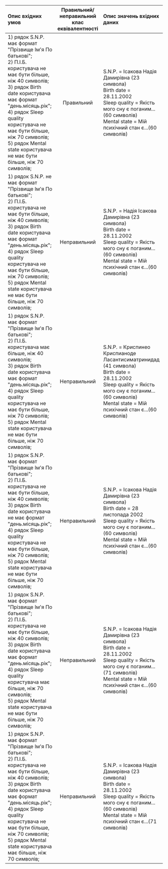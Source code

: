 |Опис вхідних умов|Правильний/неправильний <br> клас еквівалентності|Опис значень вхідних даних|
|:-|:-:|:-|
|1) рядок S.N.P. має формат "Прізвище Ім'я По батькові"; <br> 2) П.І.Б. користувача не має бути більше, ніж 40 символів; <br> 3) рядок Birth date користувача має формат "день.місяць.рік"; <br> 4) рядок Sleep quality користувача не має бути більше, ніж 70 символів; <br> 5) рядок Mental state користувача не має бути більше, ніж 70 символів;|Правильний|S.N.P. = Ісакова Надія Дамирівна (23 символа) <br> Birth date = 28.11.2002 <br> Sleep quality = Якість мого сну є поганим...(60 символів) <br> Mental state = Мій психічний стан є...(60 символів) |
|1) рядок S.N.P. не має формат "Прізвище Ім'я По батькові"; <br> 2) П.І.Б. користувача не має бути більше, ніж 40 символів; <br> 3) рядок Birth date користувача має формат "день.місяць.рік"; <br> 4) рядок Sleep quality користувача не має бути більше, ніж 70 символів; <br> 5) рядок Mental state користувача не має бути більше, ніж 70 символів;|Неправильний|S.N.P. = Надія Ісакова Дамирівна (23 символа) <br> Birth date = 28.11.2002 <br> Sleep quality = Якість мого сну є поганим...(60 символів) <br> Mental state = Мій психічний стан є...(60 символів) |
|1) рядок S.N.P. має формат "Прізвище Ім'я По батькові"; <br> 2) П.І.Б. користувача має більше, ніж 40 символів; <br> 3) рядок Birth date користувача має формат "день.місяць.рік"; <br> 4) рядок Sleep quality користувача не має бути більше, ніж 70 символів; <br> 5) рядок Mental state користувача не має бути більше, ніж 70 символів;|Неправильний|S.N.P. = Криспинео Криспианоде Ласантисиматринидад (41 символа) <br> Birth date = 28.11.2002 <br> Sleep quality = Якість мого сну є поганим...(60 символів) <br> Mental state = Мій психічний стан є...(60 символів) |
|1) рядок S.N.P. має формат "Прізвище Ім'я По батькові"; <br> 2) П.І.Б. користувача не має бути більше, ніж 40 символів; <br> 3) рядок Birth date користувача не має формат "день.місяць.рік"; <br> 4) рядок Sleep quality користувача не має бути більше, ніж 70 символів; <br> 5) рядок Mental state користувача не має бути більше, ніж 70 символів;|Неправильний|S.N.P. = Ісакова Надія Дамирівна (23 символа) <br> Birth date = 28 листопада 2002 <br> Sleep quality = Якість мого сну є поганим...(60 символів) <br> Mental state = Мій психічний стан є...(60 символів) |
|1) рядок S.N.P. має формат "Прізвище Ім'я По батькові"; <br> 2) П.І.Б. користувача не має бути більше, ніж 40 символів; <br> 3) рядок Birth date користувача має формат "день.місяць.рік"; <br> 4) рядок Sleep quality користувача має більше, ніж 70 символів; <br> 5) рядок Mental state користувача не має бути більше, ніж 70 символів;|Неправильний|S.N.P. = Ісакова Надія Дамирівна (23 символа) <br> Birth date = 28.11.2002 <br> Sleep quality = Якість мого сну є поганим...(71 символів) <br> Mental state = Мій психічний стан є...(60 символів) |
|1) рядок S.N.P. має формат "Прізвище Ім'я По батькові"; <br> 2) П.І.Б. користувача не має бути більше, ніж 40 символів; <br> 3) рядок Birth date користувача має формат "день.місяць.рік"; <br> 4) рядок Sleep quality користувача не має бути більше, ніж 70 символів; <br> 5) рядок Mental state користувача має більше, ніж 70 символів;|Неправильний|S.N.P. = Ісакова Надія Дамирівна (23 символа) <br> Birth date = 28.11.2002 <br> Sleep quality = Якість мого сну є поганим...(60 символів) <br> Mental state = Мій психічний стан є...(71 символів) |
